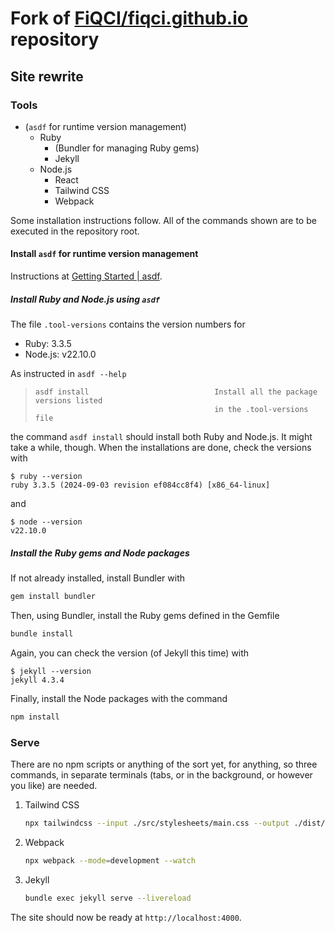 # Fork of [FiQCI/fiqci.github.io](https://github.com/FiQCI/fiqci.github.io) repository

## Site rewrite

### Tools

- (`asdf` for runtime version management)
  - Ruby
    - (Bundler for managing Ruby gems)
    - Jekyll
  - Node.js
    - React
    - Tailwind CSS
    - Webpack

Some installation instructions follow. All of the commands shown are to be executed in the repository root.


#### Install `asdf` for runtime version management

Instructions at [Getting Started | asdf](https://asdf-vm.com/guide/getting-started.html).


##### Install Ruby and Node.js using `asdf`

The file `.tool-versions` contains the version numbers for
  - Ruby: 3.3.5
  - Node.js: v22.10.0

As instructed in `asdf --help`

> ```text
> asdf install                            Install all the package versions listed
>                                         in the .tool-versions file
> ```

the command `asdf install` should install both Ruby and Node.js. It might take a while, though. When the installations are done, check the versions with

```console
$ ruby --version
ruby 3.3.5 (2024-09-03 revision ef084cc8f4) [x86_64-linux]
```

and

```console
$ node --version
v22.10.0
```


##### Install the Ruby gems and Node packages

If not already installed, install Bundler with

```bash
gem install bundler
```

Then, using Bundler, install the Ruby gems defined in the Gemfile

```bash
bundle install
```

Again, you can check the version (of Jekyll this time) with

```console
$ jekyll --version 
jekyll 4.3.4
```

Finally, install the Node packages with the command

```bash
npm install
```


### Serve

There are no npm scripts or anything of the sort yet, for anything, so three commands, in separate terminals (tabs, or in the background, or however you like) are needed.

1. Tailwind CSS

    ```bash
    npx tailwindcss --input ./src/stylesheets/main.css --output ./dist/main.css --watch
    ```

2. Webpack

    ```bash
    npx webpack --mode=development --watch
    ```

3. Jekyll

    ```bash
    bundle exec jekyll serve --livereload
    ```

The site should now be ready at `http://localhost:4000`.
